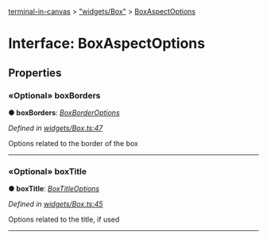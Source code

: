 [terminal-in-canvas](../README.md) > ["widgets/Box"](../modules/_widgets_box_.md) > [BoxAspectOptions](../interfaces/_widgets_box_.boxaspectoptions.md)



# Interface: BoxAspectOptions


## Properties
<a id="boxborders"></a>

### «Optional» boxBorders

**●  boxBorders**:  *[BoxBorderOptions](_widgets_box_.boxborderoptions.md)* 

*Defined in [widgets/Box.ts:47](https://github.com/danikaze/terminal-in-canvas/blob/04a5bae/src/widgets/Box.ts#L47)*



Options related to the border of the box




___

<a id="boxtitle"></a>

### «Optional» boxTitle

**●  boxTitle**:  *[BoxTitleOptions](_widgets_box_.boxtitleoptions.md)* 

*Defined in [widgets/Box.ts:45](https://github.com/danikaze/terminal-in-canvas/blob/04a5bae/src/widgets/Box.ts#L45)*



Options related to the title, if used




___


